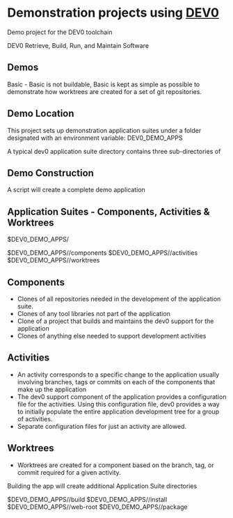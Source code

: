# Demonstration projects using [DEV0](https://github.com/callahanp/DEV0)

Demo project for the DEV0 toolchain

DEV0 Retrieve, Build, Run, and Maintain Software

## Demos

Basic - Basic is not buildable, Basic is kept as simple as possible to demonstrate how worktrees are created for a set of git repositories.

## Demo Location

This project sets up demonstration application suites under a folder designated with an environment variable: DEV0_DEMO_APPS

A typical dev0 application suite directory contains three sub-directories of

## Demo Construction

A script will create a complete demo application

## Application Suites - Components, Activities & Worktrees

$DEV0_DEMO_APPS/<app-name>

$DEV0_DEMO_APPS/<app-name>/components
$DEV0_DEMO_APPS/<app-name>/activities
$DEV0_DEMO_APPS/<app-name>/worktrees

## Components

- Clones of all repositories needed in the development of the application suite.
- Clones of any tool libraries not part of the application
- Clone of a project that builds and maintains the dev0 support for the application
- Clones of anything else needed to support development activities

## Activities

- An activity corresponds to a specific change to the application usually involving branches, tags or commits on each of the components that make up the application
- The dev0 support component of the application provides a configuration file for the activities.  Using this configuration file, dev0 provides a way to initially populate the entire application development tree for a group of activities.
- Separate configuration files for just an activity are allowed.

## Worktrees

- Worktrees are created for a component based on the branch, tag, or commit required for a given activity.

Building the app will create additional Application Suite directories

$DEV0_DEMO_APPS/<app-name>/build
$DEV0_DEMO_APPS/<app-name>/install
$DEV0_DEMO_APPS/<app-name>/web-root
$DEV0_DEMO_APPS/<app-name>/package
